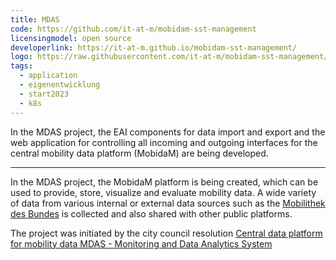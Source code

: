 ```yaml
---
title: MDAS
code: https://github.com/it-at-m/mobidam-sst-management
licensingmodel: open source
developerlink: https://it-at-m.github.io/mobidam-sst-management/
logo: https://raw.githubusercontent.com/it-at-m/mobidam-sst-management/sprint/images/logo.png
tags:
  - application
  - eigenentwicklung
  - start2023
  - k8s
---
```


In the MDAS project, the EAI components for data import and export and the web application for controlling all incoming and outgoing interfaces for the central mobility data platform (MobidaM) are being developed.

---

In the MDAS project, the MobidaM platform is being created, which can be used to provide, store, visualize and evaluate mobility data.
A wide variety of data from various internal or external data sources such as the [Mobilithek des Bundes](https://www.bmdv.bund.de/DE/Themen/Digitales/Mobilithek/mobilithek.html) is collected and also shared with other public platforms.

The project was initiated by the city council resolution [Central data platform for mobility data
MDAS - Monitoring and Data Analytics System](https://www.muenchen-transparent.de/antraege/7983679)
